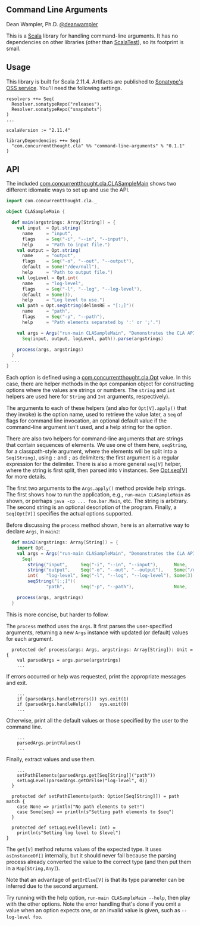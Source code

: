 ## Command Line Arguments

Dean Wampler, Ph.D.
[@deanwampler](https://twitter.com/deanwampler)

This is a [Scala](http://scala-lang.org) library for handling command-line arguments. It has no dependencies on other libraries (other than [ScalaTest](http://scalatest.org)), so its footprint is small.

## Usage

This library is built for Scala 2.11.4. Artifacts are published to [Sonatype's OSS service](https://oss.sonatype.org/index.html#nexus-search;quick%7Eshapeless). You'll need the following settings.

```
resolvers ++= Seq(
  Resolver.sonatypeRepo("releases"),
  Resolver.sonatypeRepo("snapshots")
)
...

scalaVersion := "2.11.4"

libraryDependencies ++= Seq(
  "com.concurrentthought.cla" %% "command-line-arguments" % "0.1.1"
)
```

## API

The included [com.concurrentthought.cla.CLASampleMain](src/main/scala/com/concurrentthought/cla/CLASampleMain.scala) shows two different idiomatic ways to set up and use the API.

```scala
import com.concurrentthought.cla._

object CLASampleMain {

  def main(argstrings: Array[String]) = {
    val input  = Opt.string(
      name     = "input",
      flags    = Seq("-i", "--in", "--input"),
      help     = "Path to input file.")
    val output = Opt.string(
      name     = "output",
      flags    = Seq("-o", "--out", "--output"),
      default  = Some("/dev/null"),
      help     = "Path to output file.")
    val logLevel = Opt.int(
      name     = "log-level",
      flags    = Seq("-l", "--log", "--log-level"),
      default  = Some(3),
      help     = "Log level to use.")
    val path = Opt.seqString(delimsRE = "[:;]")(
      name     = "path",
      flags    = Seq("-p", "--path"),
      help     = "Path elements separated by ':' or ';'.")

    val args = Args("run-main CLASampleMain", "Demonstrates the CLA API.",
      Seq(input, output, logLevel, path)).parse(argstrings)

    process(args, argstrings)
  }
  ...
}
```

 Each option is defined using a [com.concurrentthought.cla.Opt](src/main/scala/com/concurrentthought/cla/Opt.scala) value. In this case, there are helper methods in the `Opt` companion object for constructing options where the values are strings or numbers. The `string` and `int` helpers are used here for `String` and `Int` arguments, respectively).

The arguments to each of these helpers (and also for `Opt[V].apply()` that they invoke) is the option name, used to retrieve the value later, a `Seq` of flags for command line invocation, an optional default value if the command-line argument isn't used, and a help string for the option.

There are also two helpers for command-line arguments that are strings that contain sequences of elements. We use one of them here, `seqString`, for a classpath-style argument, where the elements will be split into a `Seq[String]`, using `:` and `;` as delimiters; the first argument is a regular expression for the delimiter. There is also a more general `seq[V]` helper, where the string is first split, then parsed into `V` instances. See [Opt.seq[V]](src/main/scala/com/concurrentthought/cla/Opt.scala) for more details.

The first two arguments to the `Args.apply()` method provide help strings. The first shows how to run the application, e.g., `run-main CLASampleMain` as shown, or perhaps `java -cp ... foo.bar.Main`, etc. The string is arbitrary. The second string is an optional description of the program. Finally, a `Seq[Opt[V]]` specifies the actual options supported.

Before discussing the `process` method shown, here is an alternative way to declare `Args`, in `main2`:



```scala
  def main2(argstrings: Array[String]) = {
    import Opt._
    val args = Args("run-main CLASampleMain", "Demonstrates the CLA API.",
      Seq(
        string("input",     Seq("-i", "--in", "--input"),      None,              "Path to input file."),
        string("output",    Seq("-o", "--out", "--output"),    Some("/dev/null"), "Path to output file."),
        int(   "log-level", Seq("-l", "--log", "--log-level"), Some(3),           "Log level to use."),
        seqString("[:;]")(
               "path",      Seq("-p", "--path"),               None,              "Path elements separated by ':' or ';'.")))

    process(args, argstrings)
  }
```

This is more concise, but harder to follow.

The `process` method uses the `Args`. It first parses the user-specified arguments, returning a new `Args` instance with updated (or default) values for each argument.

```
  protected def process(args: Args, argstrings: Array[String]): Unit = {
    val parsedArgs = args.parse(argstrings)
    ...
```

If errors occurred or help was requested, print the appropriate messages and exit.

```
    ...
    if (parsedArgs.handleErrors()) sys.exit(1)
    if (parsedArgs.handleHelp())   sys.exit(0)
    ...
```

Otherwise, print all the default values or those specified by the user to the command line.

```
    ...
    parsedArgs.printValues()
    ...
```

Finally, extract values and use them.

```
    ...
    setPathElements(parsedArgs.get[Seq[String]]("path"))
    setLogLevel(parsedArgs.getOrElse("log-level", 0))
  }

  protected def setPathElements(path: Option[Seq[String]]) = path match {
    case None => println("No path elements to set!")
    case Some(seq) => println(s"Setting path elements to $seq")
  }

  protected def setLogLevel(level: Int) =
    println(s"Setting log level to $level")
}
```

The `get[V]` method returns values of the expected type. It uses `asInstanceOf[]` internally, but it should never fail because the parsing process already converted the value to the correct type (and then put them in a `Map[String,Any]`).

 Note that an advantage of `getOrElse[V]` is that its type parameter can be inferred due to the second argument.

 Try running with the help option, `run-main CLASampleMain --help`, then play with the other options. Note the error handling that's done if you omit a value when an option expects one, or an invalid value is given, such as `--log-level foo`.



